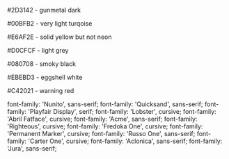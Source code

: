 #2D3142 - gunmetal dark

#00BFB2 - very light turqoise

#E6AF2E - solid yellow but not neon

#D0CFCF - light grey

#080708 - smoky black

#EBEBD3 - eggshell white

#C42021 - warning red

font-family: 'Nunito', sans-serif;
font-family: 'Quicksand', sans-serif;
font-family: 'Playfair Display', serif;
font-family: 'Lobster', cursive;
font-family: 'Abril Fatface', cursive;
font-family: 'Acme', sans-serif;
font-family: 'Righteous', cursive;
font-family: 'Fredoka One', cursive;
font-family: 'Permanent Marker', cursive;
font-family: 'Russo One', sans-serif;
font-family: 'Carter One', cursive;
font-family: 'Aclonica', sans-serif;
font-family: 'Jura', sans-serif;

